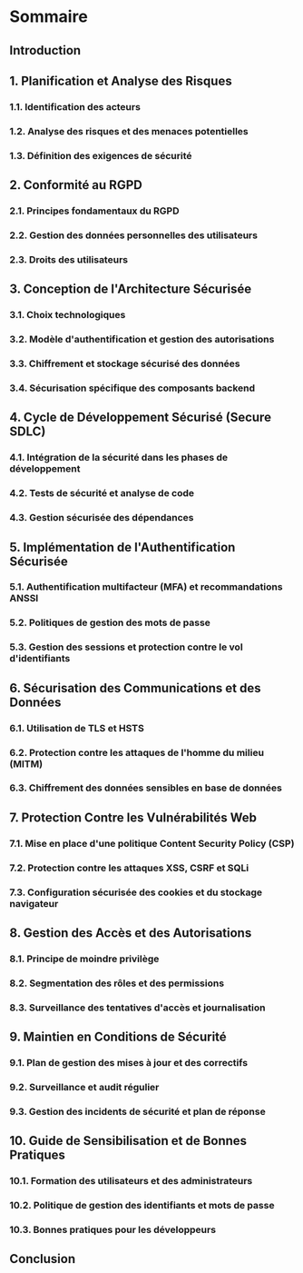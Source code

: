 # Sommaire

## Introduction

## 1. Planification et Analyse des Risques
### 1.1. Identification des acteurs
### 1.2. Analyse des risques et des menaces potentielles
### 1.3. Définition des exigences de sécurité

## 2. Conformité au RGPD
### 2.1. Principes fondamentaux du RGPD
### 2.2. Gestion des données personnelles des utilisateurs
### 2.3. Droits des utilisateurs

## 3. Conception de l'Architecture Sécurisée
### 3.1. Choix technologiques
### 3.2. Modèle d'authentification et gestion des autorisations
### 3.3. Chiffrement et stockage sécurisé des données
### 3.4. Sécurisation spécifique des composants backend

## 4. Cycle de Développement Sécurisé (Secure SDLC)
### 4.1. Intégration de la sécurité dans les phases de développement
### 4.2. Tests de sécurité et analyse de code
### 4.3. Gestion sécurisée des dépendances

## 5. Implémentation de l'Authentification Sécurisée
### 5.1. Authentification multifacteur (MFA) et recommandations ANSSI
### 5.2. Politiques de gestion des mots de passe
### 5.3. Gestion des sessions et protection contre le vol d'identifiants

## 6. Sécurisation des Communications et des Données
### 6.1. Utilisation de TLS et HSTS
### 6.2. Protection contre les attaques de l'homme du milieu (MITM)
### 6.3. Chiffrement des données sensibles en base de données

## 7. Protection Contre les Vulnérabilités Web
### 7.1. Mise en place d'une politique Content Security Policy (CSP)
### 7.2. Protection contre les attaques XSS, CSRF et SQLi
### 7.3. Configuration sécurisée des cookies et du stockage navigateur

## 8. Gestion des Accès et des Autorisations
### 8.1. Principe de moindre privilège
### 8.2. Segmentation des rôles et des permissions
### 8.3. Surveillance des tentatives d'accès et journalisation

## 9. Maintien en Conditions de Sécurité
### 9.1. Plan de gestion des mises à jour et des correctifs
### 9.2. Surveillance et audit régulier
### 9.3. Gestion des incidents de sécurité et plan de réponse

## 10. Guide de Sensibilisation et de Bonnes Pratiques
### 10.1. Formation des utilisateurs et des administrateurs
### 10.2. Politique de gestion des identifiants et mots de passe
### 10.3. Bonnes pratiques pour les développeurs

## Conclusion